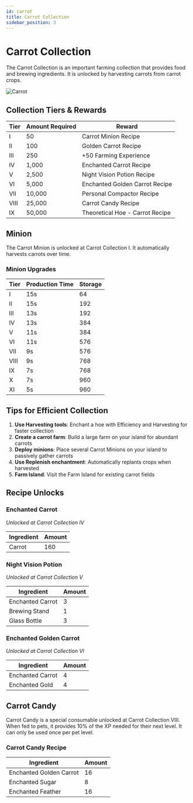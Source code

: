```yaml
---
id: carrot
title: Carrot Collection
sidebar_position: 3
---
```


# Carrot Collection

The Carrot Collection is an important farming collection that provides food and brewing ingredients. It is unlocked by harvesting carrots from carrot crops.

![Carrot](/img/collections/carrot.png)

## Collection Tiers & Rewards

| Tier | Amount Required | Reward |
|------|-----------------|--------|
| I | 50 | Carrot Minion Recipe |
| II | 100 | Golden Carrot Recipe |
| III | 250 | +50 Farming Experience |
| IV | 1,000 | Enchanted Carrot Recipe |
| V | 2,500 | Night Vision Potion Recipe |
| VI | 5,000 | Enchanted Golden Carrot Recipe |
| VII | 10,000 | Personal Compactor Recipe |
| VIII | 25,000 | Carrot Candy Recipe |
| IX | 50,000 | Theoretical Hoe - Carrot Recipe |

## Minion

The Carrot Minion is unlocked at Carrot Collection I. It automatically harvests carrots over time.

### Minion Upgrades

| Tier | Production Time | Storage |
|------|-----------------|---------|
| I | 15s | 64 |
| II | 15s | 192 |
| III | 13s | 192 |
| IV | 13s | 384 |
| V | 11s | 384 |
| VI | 11s | 576 |
| VII | 9s | 576 |
| VIII | 9s | 768 |
| IX | 7s | 768 |
| X | 7s | 960 |
| XI | 5s | 960 |

## Tips for Efficient Collection

1. **Use Harvesting tools**: Enchant a hoe with Efficiency and Harvesting for faster collection
2. **Create a carrot farm**: Build a large farm on your island for abundant carrots
3. **Deploy minions**: Place several Carrot Minions on your island to passively gather carrots
4. **Use Replenish enchantment**: Automatically replants crops when harvested
5. **Farm Island**: Visit the Farm Island for existing carrot fields

## Recipe Unlocks

### Enchanted Carrot
*Unlocked at Carrot Collection IV*

| Ingredient | Amount |
|------------|--------|
| Carrot | 160 |

### Night Vision Potion
*Unlocked at Carrot Collection V*

| Ingredient | Amount |
|------------|--------|
| Enchanted Carrot | 3 |
| Brewing Stand | 1 |
| Glass Bottle | 3 |

### Enchanted Golden Carrot
*Unlocked at Carrot Collection VI*

| Ingredient | Amount |
|------------|--------|
| Enchanted Carrot | 4 |
| Enchanted Gold | 4 |

## Carrot Candy

Carrot Candy is a special consumable unlocked at Carrot Collection VIII. When fed to pets, it provides 10% of the XP needed for their next level. It can only be used once per pet level.

### Carrot Candy Recipe

| Ingredient | Amount |
|------------|--------|
| Enchanted Golden Carrot | 16 |
| Enchanted Sugar | 8 |
| Enchanted Feather | 16 |